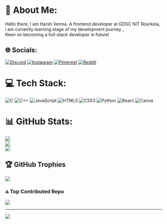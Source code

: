 # 💫 About Me:
Hello there, I am Harsh Verma. A frontend developer at GDSC NIT Rourkela,<br>i am currently learning stage of my development journey , <br>Keen on becoming a full-stack developer in future!


## 🌐 Socials:
[![Discord](https://img.shields.io/badge/Discord-%237289DA.svg?logo=discord&logoColor=white)](https://discord.gg/Sybrite) [![Instagram](https://img.shields.io/badge/Instagram-%23E4405F.svg?logo=Instagram&logoColor=white)](https://instagram.com/@harsh_krv) [![Pinterest](https://img.shields.io/badge/Pinterest-%23E60023.svg?logo=Pinterest&logoColor=white)](https://pinterest.com/Harsh) [![Reddit](https://img.shields.io/badge/Reddit-%23FF4500.svg?logo=Reddit&logoColor=white)](https://reddit.com/user/u/Cylber) 

# 💻 Tech Stack:
![C](https://img.shields.io/badge/c-%2300599C.svg?style=for-the-badge&logo=c&logoColor=white) ![C++](https://img.shields.io/badge/c++-%2300599C.svg?style=for-the-badge&logo=c%2B%2B&logoColor=white) ![JavaScript](https://img.shields.io/badge/javascript-%23323330.svg?style=for-the-badge&logo=javascript&logoColor=%23F7DF1E) ![HTML5](https://img.shields.io/badge/html5-%23E34F26.svg?style=for-the-badge&logo=html5&logoColor=white) ![CSS3](https://img.shields.io/badge/css3-%231572B6.svg?style=for-the-badge&logo=css3&logoColor=white) ![Python](https://img.shields.io/badge/python-3670A0?style=for-the-badge&logo=python&logoColor=ffdd54) ![React](https://img.shields.io/badge/react-%2320232a.svg?style=for-the-badge&logo=react&logoColor=%2361DAFB) ![Canva](https://img.shields.io/badge/Canva-%2300C4CC.svg?style=for-the-badge&logo=Canva&logoColor=white)
# 📊 GitHub Stats:
![](https://github-readme-stats.vercel.app/api?username=Cybrite&theme=dark&hide_border=false&include_all_commits=true&count_private=false)<br/>
![](https://github-readme-streak-stats.herokuapp.com/?user=Cybrite&theme=dark&hide_border=false)<br/>
![](https://github-readme-stats.vercel.app/api/top-langs/?username=Cybrite&theme=dark&hide_border=false&include_all_commits=true&count_private=false&layout=compact)

## 🏆 GitHub Trophies
![](https://github-profile-trophy.vercel.app/?username=Cybrite&theme=radical&no-frame=false&no-bg=true&margin-w=4)

### 🔝 Top Contributed Repo
![](https://github-contributor-stats.vercel.app/api?username=Cybrite&limit=5&theme=dark&combine_all_yearly_contributions=true)

---
[![](https://visitcount.itsvg.in/api?id=Cybrite&icon=0&color=0)](https://visitcount.itsvg.in)

<!-- Proudly created with GPRM ( https://gprm.itsvg.in ) -->
